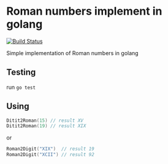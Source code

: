 # Roman numbers implement in golang

[![Build Status](https://travis-ci.org/im-kulikov/roman-numbers.svg?branch=master)](https://travis-ci.org/im-kulikov/roman-numbers)

Simple implementation of Roman numbers in golang

## Testing

run `go test`

## Using

```go
Ditit2Roman(15) // result XV
Ditit2Roman(19) // result XIX
```
or
```go
Roman2Digit("XIX")  // result 19
Roman2Digit("XCII") // result 92
```


